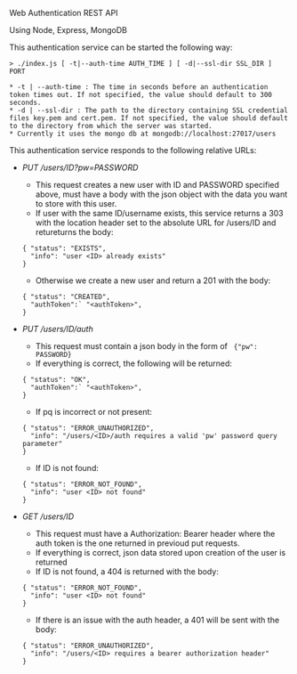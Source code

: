 Web Authentication REST API

Using Node, Express, MongoDB

This authentication service can be started the following way:
    
    > ./index.js [ -t|--auth-time AUTH_TIME ] [ -d|--ssl-dir SSL_DIR ] PORT
    
    * -t | --auth-time : The time in seconds before an authentication token times out. If not specified, the value should default to 300 seconds.
    * -d | --ssl-dir : The path to the directory containing SSL credential files key.pem and cert.pem. If not specified, the value should default to the directory from which the server was started.
    * Currently it uses the mongo db at mongodb://localhost:27017/users

This authentication service responds to the following relative URLs:

  * *PUT /users/ID?pw=PASSWORD*
    * This request creates a new user with ID and PASSWORD specified above, must have a body with the json object with the data you want to store with this user.
    * If user with the same ID/username exists, this service returns a 303 with the location header set to the absolute URL for /users/ID and retureturns the body: 
    ```
    { "status": "EXISTS",
      "info": "user <ID> already exists"
    }
    ```
    * Otherwise we create a new user and return a 201 with the body:
    ```
    { "status": "CREATED",
      "authToken":` "<authToken>", 
    }
    ```
 
 * *PUT /users/ID/auth*
    * This request must contain a json body in the form of ``` {"pw": PASSWORD}```
    * If everything is correct, the following will be returned:
    ```
    { "status": "OK",
      "authToken":` "<authToken>", 
    }
    ```
    * If pq is incorrect or not present: 
    ```
    { "status": "ERROR_UNAUTHORIZED",
      "info": "/users/<ID>/auth requires a valid 'pw' password query parameter"
    }
    ```
    * If ID is not found:
    ```
    { "status": "ERROR_NOT_FOUND",
      "info": "user <ID> not found"
    }
    ```
 
 * *GET /users/ID*
    * This request must have a Authorization: Bearer <authToken> header where the auth token is the one returned in previoud put requests.
    * If everything is correct, json data stored upon creation of the user is returned
    * If ID is not found, a 404 is returned with the body:
    ```
    { "status": "ERROR_NOT_FOUND",
      "info": "user <ID> not found"
    }
    ```
    * If there is an issue with the auth header, a 401 will be sent with the body:
    ```
    { "status": "ERROR_UNAUTHORIZED",
      "info": "/users/<ID> requires a bearer authorization header"
    }
    ```


